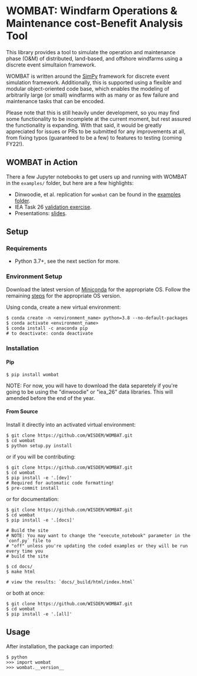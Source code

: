 # WOMBAT: Windfarm Operations & Maintenance cost-Benefit Analysis Tool

This library provides a tool to simulate the operation and maintenance phase (O&M) of
distributed, land-based, and offshore windfarms using a discrete event simultaion
framework.

WOMBAT is written around the [SimPy](https://gitlab.com/team-simpy/simpy) framework
for discrete event simulation framework. Additionally, this is supported using a
flexible and modular object-oriented code base, which enables the modeling of
arbitrarily large (or small) windfarms with as many or as few failure and maintenance
tasks that can be encoded.

Please note that this is still heavily under development, so you may find some functionality
to be incomplete at the current moment, but rest assured the functionality is expanding.
With that said, it would be greatly appreciated for issues or PRs to be submitted for
any improvements at all, from fixing typos (guaranteed to be a few) to features to
testing (coming FY22!).

## WOMBAT in Action

There a few Jupyter notebooks to get users up and running with WOMBAT in the `examples/`
folder, but here are a few highlights:

* Dinwoodie, et al. replication for `wombat` can be found in the [examples folder](./examples/dinwoodie_validation.ipynb).
* IEA Task 26 [validation exercise](./examples/iea_26_validation.ipynb).
* Presentations: [slides](./presentation_material/).

## Setup

### Requirements

* Python 3.7+, see the next section for more.

### Environment Setup

Download the latest version of [Miniconda](<https://docs.conda.io/en/latest/miniconda.html>)
   for the appropriate OS. Follow the remaining [steps](<https://conda.io/projects/conda/en/latest/user-guide/install/index.html#regular-installation>)
   for the appropriate OS version.

Using conda, create a new virtual environment:
```text
$ conda create -n <environment_name> python=3.8 --no-default-packages
$ conda activate <environment_name>
$ conda install -c anaconda pip
# to deactivate: conda deactivate
```


### Installation


#### Pip

```text
$ pip install wombat
```

NOTE: For now, you will have to download the data separetely if you're going to be
using the "dinwoodie" or "iea_26" data libraries. This will amended before the end of
the year.


#### From Source

Install it directly into an activated virtual environment:

```text
$ git clone https://github.com/WISDEM/WOMBAT.git
$ cd wombat
$ python setup.py install
```

or if you will be contributing:

```text
$ git clone https://github.com/WISDEM/WOMBAT.git
$ cd wombat
$ pip install -e '.[dev]'
# Required for automatic code formatting!
$ pre-commit install
```

or for documentation:

```text
$ git clone https://github.com/WISDEM/WOMBAT.git
$ cd wombat
$ pip install -e '.[docs]'

# Build the site
# NOTE: You may want to change the "execute_notebook" parameter in the `conf.py` file to
# "off" unless you're updating the coded examples or they will be run every time you
# build the site

$ cd docs/
$ make html

# view the results: `docs/_build/html/index.html`
```

or both at once:

```text
$ git clone https://github.com/WISDEM/WOMBAT.git
$ cd wombat
$ pip install -e '.[all]'
```

## Usage

After installation, the package can imported:

```text
$ python
>>> import wombat
>>> wombat.__version__
```
